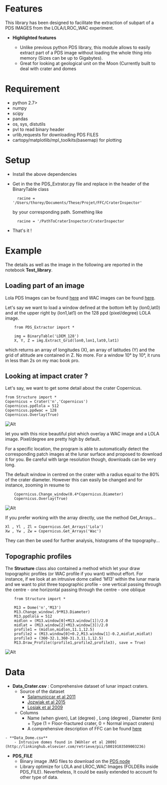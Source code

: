 # Features

This library has been designed to facilitate the extraction of subpart of a PDS IMAGES from the LOLA/LROC_WAC experiment. 

- **Highlighted features**

    - Unlike previous  python PDS  library, this module  allows to
      easily extract part of a PDS image without loading the whole
      thing into memory (Sizes can be up to Gigabytes).
    - Great for looking at geological unit on the Moon (Currently built to deal with crater and domes

# Requirement
- python 2.7>
- numpy
- scipy
- pandas
- os, sys, distutils
- pvl to read binary header
- urlib,requests for downloading PDS FILES
- cartopy/matplotlib/mpl_toolkits(basemap) for plotting

# Setup

- Install the above dependencies
- Get in the the PDS_Extrator.py file and replace in the header of the BinaryTable class

		racine = '/Users/thorey/Documents/These/Projet/FFC/CraterInspector'

	by your corresponding path. Something like 

		racine = '/PathToCraterInspector/CraterInspector
- That's it !

# Example 

The details as well as the image  in the following are reported in the
notebook **Test_library**.

## Loading part of an image

Lola PDS Images can be found [here](http://imbrium.mit.edu/DATA/LOLA_GDR/CYLINDRICAL/IMG/) and WAC images can be found [here](http://lroc.sese.asu.edu/data/LRO-L-LROC-5-RDR-V1.0/LROLRC_2001/DATA/BDR/WAC_GLOBAL/).

Let's say we want to load a window defined at the bottom left by (lon0,lat0) and at the upper right by (lon1,lat1) on the 128 ppd (pixel/degree) LOLA image. 

		from PDS_Extractor import *
		
		img = BinaryTable('LDEM_128')
		X, Y, Z = img.Extract_Grid(lon0,lon1,lat0,lat1)

which returns an array of longitudes (X), an array of latitudes (Y) and the grid of altitude are contained in Z. No more. For a window 10° by 10°, it runs in less than 2s on my mac book pro.


## Looking at impact crater ?
Let's say, we want to get some detail about the crater Copernicus.
		
	from Structure import *
	Copernicus = Crater('n','Copernicus')
	Copernicus.ppdlola = 512
	Copernicus.ppdwac = 128
    Copernicus.Overlay(True)

![Alt](https://raw.githubusercontent.com/cthorey/CraterInspector/master/Image/Copernicus.png)

let you with this nice beautiful plot which overlay a WAC image and a LOLA image. Pixel/degree are pretty high by default. 

For a specific location, the program is able to automatically detect the corresponding patch images at the lunar surface and proposed to download it for you. Be careful with large resolution though, downloads can be very long. 

The default window in centred on the crater with a radius equal to the 80% of the crater diameter. However this can easily be changed and for instance, zooming in resume to 

	    Copernicus.Change_window(0.4*Copernicus.Diameter)
		Copernicus.Overlay(True)
![Alt](https://raw.githubusercontent.com/cthorey/CraterInspector/master/Image/CopernicusZoom.png)

If you prefer working with the array directly, use the method Get_Arrays...

    Xl , Yl , Zl = Copernicus.Get_Arrays('Lola')
    Xw , Yw , Zw = Copernicus.Get_Arrays('Wac')

They can then be used for further analysis, histograms of the topography...

## Topographic profiles

The **Structure** class also contained a method which let your draw topographic profiles (or WAC profile if you want) without effort. For instance, if we look at an intrusive dome called 'M13' within the lunar maria and we want to plot three topographic profile
	- one vertical passing through the centre
	- one horizontal passing through the centre
	- one oblique 
				
		from Structure import *
		
		M13 = Dome('n','M13')
		M13.Change_window(.9*M13.Diameter)
		M13.ppdlola = 512
		midlon = (M13.window[0]+M13.window[1])/2.0
		midlat = (M13.window[2]+M13.window[3])/2.0
		profile1 = (midlon,midlon,11.1,12.5)
		profile2 = (M13.window[0]+0.2,M13.window[1]-0.2,midlat,midlat)
		profile3 = (360-32.1,360-31.3,11.1,12.5)
		M13.Draw_Profile((profile1,profile2,profile3), save = True)
 
![Alt](https://raw.githubusercontent.com/cthorey/CraterInspector/master/Image/BaseProfile.png)

# Data

   - **Data_Crater.csv** : Comprehensive dataset of lunar impact craters.
	    - Source of the dataset
		    + [Salamuniccar et al 2011](http://www.sciencedirect.com/science/article/pii/S0032063310003405)
		    + [Jozwiak et al 2015](http://dx.doi.org/10.1016/j.icarus.2014.10.052)
		    + [Losiak et al 2009](http://adsabs.harvard.edu/abs/2009LPI....40.1532L)
		-  Columns
			- Name (when given), Lat (degree) , Long (degree) , Diameter (km) + Type (1 = Floor-fractured crater, 0 = Normal impact craters)
			- A comprehensive description of FFC can be found [here](http://www.lpod.org/cwm/DataStuff/ffc.htm)

	- **Data_Dome.csv**
		- Intrusive domes found in [Wöhler et al 2009](http://linkinghub.elsevier.com/retrieve/pii/S0019103509003236)

* **PDS_FILE**
	- Binary image .IMG files to download on the [PDS node](http://pds-geosciences.wustl.edu/)
	- Library optimize for LOLA and LROC_WAC Images (FOLDERs inside PDS_FILE). Nevertheless, It could be easily extended to account fo other type of data.

